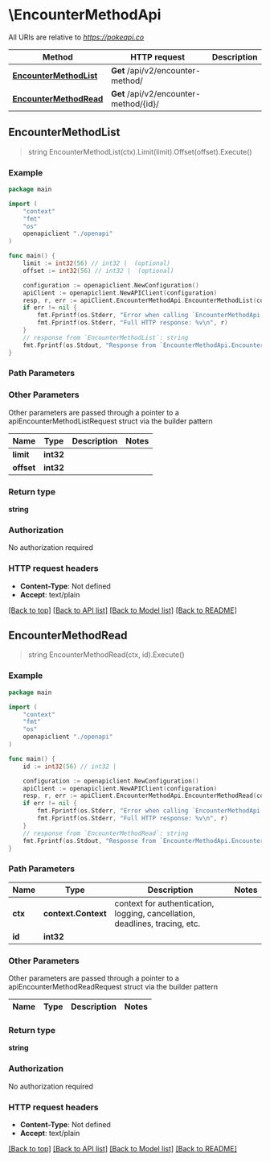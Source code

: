 # \EncounterMethodApi

All URIs are relative to *https://pokeapi.co*

Method | HTTP request | Description
------------- | ------------- | -------------
[**EncounterMethodList**](EncounterMethodApi.md#EncounterMethodList) | **Get** /api/v2/encounter-method/ | 
[**EncounterMethodRead**](EncounterMethodApi.md#EncounterMethodRead) | **Get** /api/v2/encounter-method/{id}/ | 



## EncounterMethodList

> string EncounterMethodList(ctx).Limit(limit).Offset(offset).Execute()



### Example

```go
package main

import (
    "context"
    "fmt"
    "os"
    openapiclient "./openapi"
)

func main() {
    limit := int32(56) // int32 |  (optional)
    offset := int32(56) // int32 |  (optional)

    configuration := openapiclient.NewConfiguration()
    apiClient := openapiclient.NewAPIClient(configuration)
    resp, r, err := apiClient.EncounterMethodApi.EncounterMethodList(context.Background()).Limit(limit).Offset(offset).Execute()
    if err != nil {
        fmt.Fprintf(os.Stderr, "Error when calling `EncounterMethodApi.EncounterMethodList``: %v\n", err)
        fmt.Fprintf(os.Stderr, "Full HTTP response: %v\n", r)
    }
    // response from `EncounterMethodList`: string
    fmt.Fprintf(os.Stdout, "Response from `EncounterMethodApi.EncounterMethodList`: %v\n", resp)
}
```

### Path Parameters



### Other Parameters

Other parameters are passed through a pointer to a apiEncounterMethodListRequest struct via the builder pattern


Name | Type | Description  | Notes
------------- | ------------- | ------------- | -------------
 **limit** | **int32** |  | 
 **offset** | **int32** |  | 

### Return type

**string**

### Authorization

No authorization required

### HTTP request headers

- **Content-Type**: Not defined
- **Accept**: text/plain

[[Back to top]](#) [[Back to API list]](../README.md#documentation-for-api-endpoints)
[[Back to Model list]](../README.md#documentation-for-models)
[[Back to README]](../README.md)


## EncounterMethodRead

> string EncounterMethodRead(ctx, id).Execute()



### Example

```go
package main

import (
    "context"
    "fmt"
    "os"
    openapiclient "./openapi"
)

func main() {
    id := int32(56) // int32 | 

    configuration := openapiclient.NewConfiguration()
    apiClient := openapiclient.NewAPIClient(configuration)
    resp, r, err := apiClient.EncounterMethodApi.EncounterMethodRead(context.Background(), id).Execute()
    if err != nil {
        fmt.Fprintf(os.Stderr, "Error when calling `EncounterMethodApi.EncounterMethodRead``: %v\n", err)
        fmt.Fprintf(os.Stderr, "Full HTTP response: %v\n", r)
    }
    // response from `EncounterMethodRead`: string
    fmt.Fprintf(os.Stdout, "Response from `EncounterMethodApi.EncounterMethodRead`: %v\n", resp)
}
```

### Path Parameters


Name | Type | Description  | Notes
------------- | ------------- | ------------- | -------------
**ctx** | **context.Context** | context for authentication, logging, cancellation, deadlines, tracing, etc.
**id** | **int32** |  | 

### Other Parameters

Other parameters are passed through a pointer to a apiEncounterMethodReadRequest struct via the builder pattern


Name | Type | Description  | Notes
------------- | ------------- | ------------- | -------------


### Return type

**string**

### Authorization

No authorization required

### HTTP request headers

- **Content-Type**: Not defined
- **Accept**: text/plain

[[Back to top]](#) [[Back to API list]](../README.md#documentation-for-api-endpoints)
[[Back to Model list]](../README.md#documentation-for-models)
[[Back to README]](../README.md)

